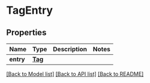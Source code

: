 # TagEntry

## Properties
Name | Type | Description | Notes
------------ | ------------- | ------------- | -------------
**entry** | [**Tag**](Tag.md) |  | 

[[Back to Model list]](../README.md#documentation-for-models) [[Back to API list]](../README.md#documentation-for-api-endpoints) [[Back to README]](../README.md)


